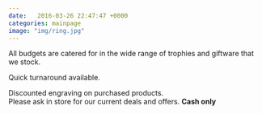 ```yaml
---
date:   2016-03-26 22:47:47 +0000
categories: mainpage
image: "img/ring.jpg"
---
```

All budgets are catered for in the wide range of trophies and giftware that we stock.

Quick turnaround available.

Discounted engraving on purchased products.  
Please ask in store for our current deals and offers.
**Cash only**
